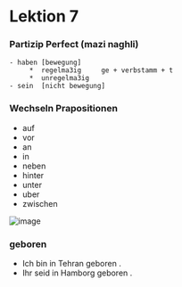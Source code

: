 # Lektion 7
### Partizip Perfect (mazi naghli)
	- haben [bewegung]  
		 *  regelma3ig     ge + verbstamm + t
		 *  unregelma3ig     
	- sein  [nicht bewegung] 


### Wechseln Prapositionen
  * auf
  * vor
  * an
  * in
  * neben
  * hinter
  * unter
  * uber
  * zwischen

![image](https://github.com/user-attachments/assets/d7f783ac-facb-4fec-93f3-0ee8b0fad997)

### geboren
- Ich bin in Tehran geboren .
- Ihr seid in Hamborg geboren .
